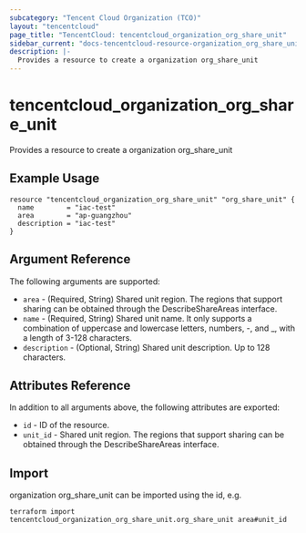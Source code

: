 ```yaml
---
subcategory: "Tencent Cloud Organization (TCO)"
layout: "tencentcloud"
page_title: "TencentCloud: tencentcloud_organization_org_share_unit"
sidebar_current: "docs-tencentcloud-resource-organization_org_share_unit"
description: |-
  Provides a resource to create a organization org_share_unit
---
```


# tencentcloud_organization_org_share_unit

Provides a resource to create a organization org_share_unit

## Example Usage

```hcl
resource "tencentcloud_organization_org_share_unit" "org_share_unit" {
  name        = "iac-test"
  area        = "ap-guangzhou"
  description = "iac-test"
}
```

## Argument Reference

The following arguments are supported:

* `area` - (Required, String) Shared unit region. The regions that support sharing can be obtained through the DescribeShareAreas interface.
* `name` - (Required, String) Shared unit name. It only supports a combination of uppercase and lowercase letters, numbers, -, and _, with a length of 3-128 characters.
* `description` - (Optional, String) Shared unit description. Up to 128 characters.

## Attributes Reference

In addition to all arguments above, the following attributes are exported:

* `id` - ID of the resource.
* `unit_id` - Shared unit region. The regions that support sharing can be obtained through the DescribeShareAreas interface.



## Import

organization org_share_unit can be imported using the id, e.g.

```
terraform import tencentcloud_organization_org_share_unit.org_share_unit area#unit_id
```


